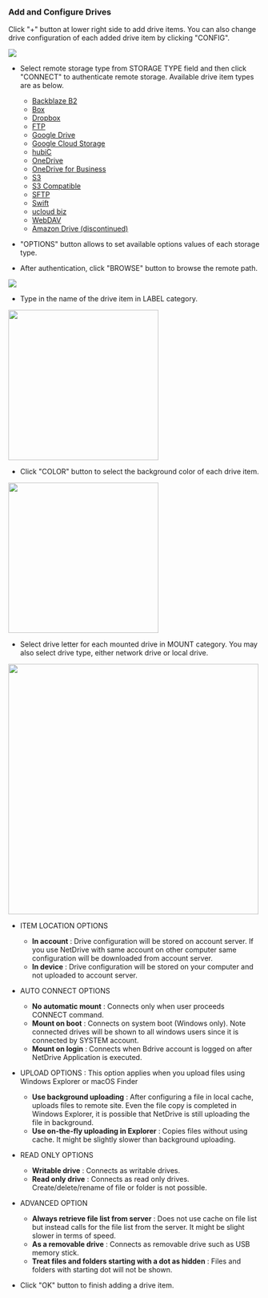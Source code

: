### Add and Configure Drives

Click "+" button at lower right side to add drive items. You can also change drive configuration of each added drive item by clicking "CONFIG".

<img class="markdown" src="https://doc.bdrive.com/images/add_configure_drive_1.jpg">

- Select remote storage type from STORAGE TYPE field and then click "CONNECT" to authenticate remote storage.
  Available drive item types are as below.

  - [Backblaze B2](/support/?type=documents&path=netdrive_manual/add-configure-drive&page=backblaze-b2-config)
  - [Box](/support/?type=documents&path=netdrive_manual/add-configure-drive&page=box-config)
  - [Dropbox](/support/?type=documents&path=netdrive_manual/add-configure-drive&page=dropbox-config)
  - [FTP](/support/?type=documents&path=netdrive_manual/add-configure-drive&page=ftp-config)
  - [Google Drive](/support/?type=documents&path=netdrive_manual/add-configure-drive&page=google-drive-config)
  - [Google Cloud Storage](/support/?type=documents&path=netdrive_manual/add-configure-drive&page=google-cloud-storage-config)
  - [hubiC](/support/?type=documents&path=netdrive_manual/add-configure-drive&page=hubic-config)
  - [OneDrive](/support/?type=documents&path=netdrive_manual/add-configure-drive&page=onedrive-config)
  - [OneDrive for Business](/support/?type=documents&path=netdrive_manual/add-configure-drive&page=onedrive-for-business-config)
  - [S3](/support/?type=documents&path=netdrive_manual/add-configure-drive&page=s3-config)
  - [S3 Compatible](/support/?type=documents&path=netdrive_manual/add-configure-drive&page=s3-comp-config)
  - [SFTP](/support/?type=documents&path=netdrive_manual/add-configure-drive&page=sftp-config)
  - [Swift](/support/?type=documents&path=netdrive_manual/add-configure-drive&page=swift-config)
  - [ucloud biz](/support/?type=documents&path=netdrive_manual/add-configure-drive&page=ucloud-biz-config)
  - [WebDAV](/support/?type=documents&path=netdrive_manual/add-configure-drive&page=webdav-config)
  - [Amazon Drive (discontinued)](/support/?type=documents&path=netdrive_manual/add-configure-drive&page=amazon-drive-config)

* "OPTIONS" button allows to set available options values of each storage type.

- After authentication, click "BROWSE" button to browse the remote path.

<img class="markdown" src="https://doc.bdrive.com/images/add_configure_drive_2.jpg">

- Type in the name of the drive item in LABEL category.

<img class="markdown" src="https://doc.bdrive.com/images/add_configure_drive_3.jpg" style="width:300px">

- Click "COLOR" button to select the background color of each drive item.

<img class="markdown" src="https://doc.bdrive.com/images/add_configure_drive_4.png" style="width:300px">

- Select drive letter for each mounted drive in MOUNT category. You may also select drive type, either network drive or local drive.

<img class="markdown" src="https://doc.bdrive.com/images/add_configure_drive_5.jpg" style="width: 500px">

- ITEM LOCATION OPTIONS

  - **In account** : Drive configuration will be stored on account server. If you use NetDrive with same account on other computer same configuration will be downloaded from account server.
  - **In device** : Drive configuration will be stored on your computer and not uploaded to account server.


- AUTO CONNECT OPTIONS

  - **No automatic mount** : Connects only when user proceeds CONNECT command.
  - **Mount on boot** : Connects on system boot (Windows only). Note connected drives will be shown to all windows users since it is connected by SYSTEM account.
  - **Mount on login** : Connects when Bdrive account is logged on after NetDrive Application is executed.

* UPLOAD OPTIONS : This option applies when you upload files using Windows Explorer or macOS Finder

  - **Use background uploading** : After configuring a file in local cache, uploads files to remote site. Even the file copy is completed in Windows Explorer, it is possible that NetDrive is still uploading the file in background.
  - **Use on-the-fly uploading in Explorer** : Copies files without using cache. It might be slightly slower than background uploading.

- READ ONLY OPTIONS

  - **Writable drive** : Connects as writable drives.
  - **Read only drive** : Connects as read only drives. Create/delete/rename of file or folder is not possible.

* ADVANCED OPTION

  - **Always retrieve file list from server** : Does not use cache on file list but instead calls for the file list from the server. It might be slight slower in terms of speed.
  - **As a removable drive** : Connects as removable drive such as USB memory stick.
  - **Treat files and folders starting with a dot as hidden** : Files and folders with starting dot will not be shown.

- Click "OK" button to finish adding a drive item.

